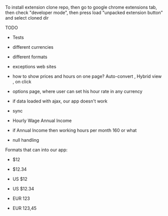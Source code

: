 To install extension clone repo, then go to google chrome extensions tab, then check "developer mode", then press load "unpacked extension button" and select cloned dir


TODO

* Tests

* different currencies

* different formats

* exceptions web sites

* how to show prices and hours on one page?  Auto-convert , Hybrid view , on click

* options page, where user can set his hour rate in any currency

* if data loaded with ajax, our app doesn't work

* sync

* Hourly Wage    Annual Income

* if Annual Income then working hours per month 160 or what

* null handling

Formats that can into our app:

* $12

* $12.34

* US $12

* US $12.34

* EUR 123

* EUR 123,45